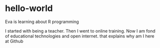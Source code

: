 # hello-world
Eva is learning about R programming

I started with being a teacher.
Then I went to online training.
Now I am fond of educational technologies and open internet.
that explains why am I here at Github
